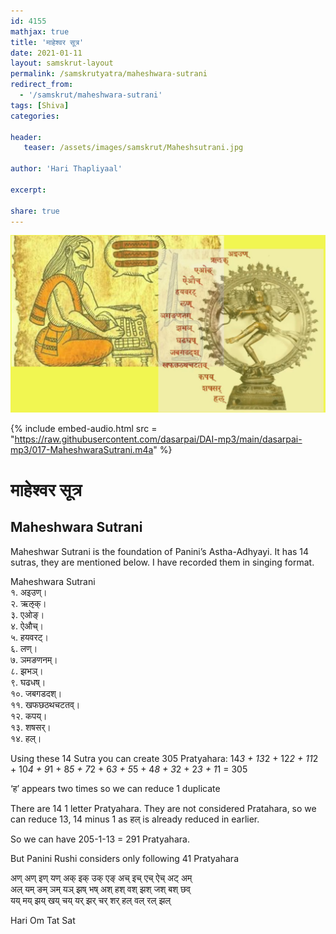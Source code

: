 ```yaml
---    
id: 4155    
mathjax: true    
title: 'माहेश्वर सूत्र'    
date: 2021-01-11    
layout: samskrut-layout 
permalink: /samskrutyatra/maheshwara-sutrani
redirect_from: 
  - '/samskrut/maheshwara-sutrani'
tags: [Shiva]    
categories:    
    
header:    
   teaser: /assets/images/samskrut/Maheshsutrani.jpg    
    
author: 'Hari Thapliyaal'    
    
excerpt:    
    
share: true    
---    
```

    
![](/assets/images/samskrut/Maheshsutrani.jpg)    
    
    
    
{% include embed-audio.html src = "https://raw.githubusercontent.com/dasarpai/DAI-mp3/main/dasarpai-mp3/017-MaheshwaraSutrani.m4a" %}     
    
# माहेश्वर सूत्र    
## Maheshwara Sutrani    
      
Maheshwar Sutrani is the foundation of Panini’s Astha-Adhyayi. It has 14 sutras, they are mentioned below. I have recorded them in singing format.    
    
Maheshwara Sutrani    
१. अइउण्।    
२. ऋऌक्।    
३. एओङ्।    
४. ऐऔच्।    
५. हयवरट्।    
६. लण्।    
७. ञमङणनम्।    
८. झभञ्।    
९. घढधष्।    
१०. जबगडदश्।    
११. खफछठथचटतव्।    
१२. कपय्।    
१३. शषसर्।    
१४. हल्।    
    
Using these 14 Sutra you can create 305 Pratyahara: 14*3 + 13*2 + 12*2 + 11*2 + 10*4 + 9*1 + 8*5 + 7*2 + 6*3 + 5*5 + 4*8 + 3*2 + 2*3 + 1*1 = 305    
    
    
‘ह’ appears two times so we can reduce 1 duplicate    
    
    
There are 14 1 letter Pratyahara. They are not considered Pratahara, so we can reduce 13, 14 minus 1 as हल् is already reduced in earlier.    
    
    
So we can have 205-1-13 = 291 Pratyahara.    
    
But Panini Rushi considers only following 41 Pratyahara    
    
अण् अण् इण् यण् अक् इक् उक् एङ् अच् इच् एच् ऐच् अट् अम्    
अल् यम् ङम् ञम् यञ् झष् भष् अश् हश् वश् झश् जश् बश् छव्    
यय् मय् झय् खय् चय् यर् झर् चर् शर् हल् वल् रल् झल्    
    
Hari Om Tat Sat    
    
